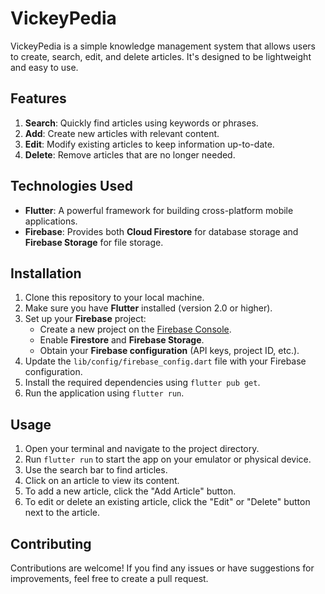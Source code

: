 # VickeyPedia

VickeyPedia is a simple knowledge management system that allows users to create, search, edit, and delete articles. It's designed to be lightweight and easy to use.

## Features

1. **Search**: Quickly find articles using keywords or phrases.
2. **Add**: Create new articles with relevant content.
3. **Edit**: Modify existing articles to keep information up-to-date.
4. **Delete**: Remove articles that are no longer needed.

## Technologies Used

- **Flutter**: A powerful framework for building cross-platform mobile applications.
- **Firebase**: Provides both **Cloud Firestore** for database storage and **Firebase Storage** for file storage.

## Installation

1. Clone this repository to your local machine.
2. Make sure you have **Flutter** installed (version 2.0 or higher).
3. Set up your **Firebase** project:
    - Create a new project on the [Firebase Console](https://console.firebase.google.com/).
    - Enable **Firestore** and **Firebase Storage**.
    - Obtain your **Firebase configuration** (API keys, project ID, etc.).
4. Update the `lib/config/firebase_config.dart` file with your Firebase configuration.
5. Install the required dependencies using `flutter pub get`.
6. Run the application using `flutter run`.

## Usage

1. Open your terminal and navigate to the project directory.
2. Run `flutter run` to start the app on your emulator or physical device.
3. Use the search bar to find articles.
4. Click on an article to view its content.
5. To add a new article, click the "Add Article" button.
6. To edit or delete an existing article, click the "Edit" or "Delete" button next to the article.

## Contributing

Contributions are welcome! If you find any issues or have suggestions for improvements, feel free to create a pull request.


